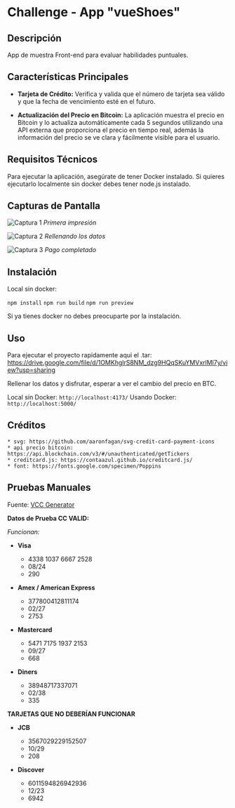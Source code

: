 Challenge - App "vueShoes"
==================================

Descripción
-----------

App de muestra Front-end para evaluar habilidades puntuales.

Características Principales
---------------------------

*   **Tarjeta de Crédito:** Verifica y valida que el número de tarjeta sea válido y que la fecha de vencimiento esté en el futuro.
    
*   **Actualización del Precio en Bitcoin:** La aplicación muestra el precio en Bitcoin y lo actualiza automáticamente cada 5 segundos utilizando una API externa que proporciona el precio en tiempo real, además la información del precio se ve clara y fácilmente visible para el usuario.
    

Requisitos Técnicos
-------------------

Para ejecutar la aplicación, asegúrate de tener Docker instalado.
Si quieres ejecutarlo localmente sin docker debes tener node.js instalado.

Capturas de Pantalla
--------------------

![Captura 1](https://i.ibb.co/R4MGwFz/pre-Pre-Pago.png)
*Primera impresión*

![Captura 2](https://i.ibb.co/dL8hT9F/prePago.png)
*Rellenando los datos*

![Captura 3](https://i.ibb.co/1LmzvPR/postPago.png)
*Pago completado*

Instalación
-----------

Local sin docker:

`npm install`
`npm run build`
`npm run preview`

Si ya tienes docker no debes preocuparte por la instalación.

Uso
---

Para ejecutar el proyecto rapidamente aqui el .tar:
https://drive.google.com/file/d/1OMKhglrS8NM_dzg9HQqSKuYMVxrlMl7y/view?usp=sharing

Rellenar los datos y disfrutar, esperar a ver el cambio del precio en BTC.

Local sin Docker:
`http://localhost:4173/`
Usando Docker:
`http://localhost:5000/`


Créditos
--------

    * svg: https://github.com/aaronfagan/svg-credit-card-payment-icons
    * api precio bitcoin: https://api.blockchain.com/v3/#/unauthenticated/getTickers
    * creditcard.js: https://contaazul.github.io/creditcard.js/
    * font: https://fonts.google.com/specimen/Poppins


Pruebas Manuales
----------------

Fuente: [VCC Generator](https://www.vccgenerator.org/)

**Datos de Prueba CC VALID:**

_Funcionan:_

*   **Visa**
    
    *   4338 1037 6667 2528
    *   08/24
    *   290
*   **Amex / American Express**
    
    *   377800412811174
    *   02/27
    *   2753
*   **Mastercard**
    
    *   5471 7175 1937 2153
    *   09/27
    *   668
*   **Diners**
    
    *   38948717337071
    *   02/38
    *   335

**TARJETAS QUE NO DEBERÍAN FUNCIONAR**

*   **JCB**
    
    *   3567029229152507
    *   10/29
    *   208
*   **Discover**
    
    *   6011594826942936
    *   12/23
    *   6942
